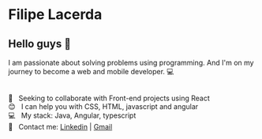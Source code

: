 # Filipe Lacerda

## Hello guys 👋
I am passionate about solving problems using programming. And I'm on my journey to become a web and mobile developer. :computer:

 <br/> :purple_heart: &nbsp; Seeking to collaborate with Front-end projects using React
 <br/> :blush: &nbsp; I can help you with CSS, HTML, javascript and angular
 <br/> :computer: &nbsp; My stack: Java, Angular, typescript
 <br/> :email: &nbsp; Contact me: [Linkedin](https://www.linkedin.com/in/filipe-lacerda-31a881183/) 
| 
[Gmail](mailto:filipeelacerda@gmail.com)
